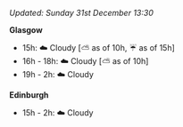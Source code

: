*Updated: Sunday 31st December 13:30*

**Glasgow**

* 15h: :cloud: Cloudy [:partly_sunny: as of 10h, :umbrella: as of 15h]
* 16h - 18h: :cloud: Cloudy [:partly_sunny: as of 10h]
* 19h - 2h: :cloud: Cloudy

**Edinburgh**

* 15h - 2h: :cloud: Cloudy
